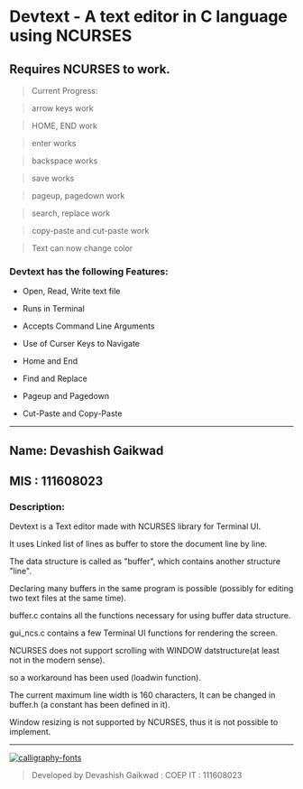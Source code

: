 # Devtext  - A text editor in C language using NCURSES

## Requires NCURSES to work.

>Current Progress:

>arrow keys work

>HOME, END work

>enter works

>backspace works

>save works

>pageup, pagedown work

>search, replace work

>copy-paste and cut-paste work

>Text can now change color



### Devtext has the following Features:

* Open, Read, Write text file

* Runs in Terminal

* Accepts Command Line Arguments

* Use of Curser Keys to Navigate 

* Home and End

* Find and Replace

* Pageup and Pagedown

* Cut-Paste and Copy-Paste

_ _ _ _ _ _ _ _

## Name: Devashish Gaikwad


## MIS : 111608023



### Description:


Devtext is a Text editor made with NCURSES library for Terminal UI.

It uses Linked list of lines as buffer to store the document line by line.

The data structure is called as "buffer", which contains another structure "line".

Declaring many buffers in the same program is possible (possibly for editing two text files at the same time).

buffer.c contains all the functions necessary for using buffer data structure.

gui_ncs.c contains a few Terminal UI functions for rendering the screen.

NCURSES does not support scrolling with WINDOW datstructure(at least not in the modern sense).

so a workaround has been used (loadwin function).

The current maximum line width is 160 characters, It can be changed in buffer.h (a constant has been defined in it).

Window resizing is not supported by NCURSES, thus it is not possible to implement.






_ _ _ _ _ _ _ _ _


<a href="https://fontmeme.com/calligraphy-fonts/"><img src="https://fontmeme.com/permalink/170905/15005e96d12d8bb9c5bf92460ba2bdf2.png" alt="calligraphy-fonts" border="0"></a>

>Developed by  Devashish Gaikwad : COEP IT : 111608023
